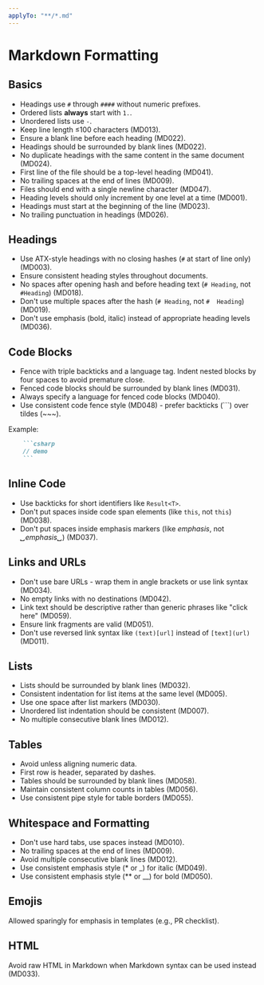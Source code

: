 ```yaml
---
applyTo: "**/*.md"
---
```

# Markdown Formatting

## Basics

- Headings use `#` through `####` without numeric prefixes.
- Ordered lists **always** start with `1.`.
- Unordered lists use `-`.
- Keep line length ≤100 characters (MD013).
- Ensure a blank line before each heading (MD022).
- Headings should be surrounded by blank lines (MD022).
- No duplicate headings with the same content in the same document (MD024).
- First line of the file should be a top-level heading (MD041).
- No trailing spaces at the end of lines (MD009).
- Files should end with a single newline character (MD047).
- Heading levels should only increment by one level at a time (MD001).
- Headings must start at the beginning of the line (MD023).
- No trailing punctuation in headings (MD026).

## Headings

- Use ATX-style headings with no closing hashes (`#` at start of line only) (MD003).
- Ensure consistent heading styles throughout documents.
- No spaces after opening hash and before heading text (`# Heading`, not `#Heading`) (MD018).
- Don't use multiple spaces after the hash (`# Heading`, not `#  Heading`) (MD019).
- Don't use emphasis (bold, italic) instead of appropriate heading levels (MD036).

## Code Blocks

- Fence with triple backticks and a language tag. Indent nested blocks by four spaces to avoid premature close.
- Fenced code blocks should be surrounded by blank lines (MD031).
- Always specify a language for fenced code blocks (MD040).
- Use consistent code fence style (MD048) - prefer backticks (```) over tildes (~~~).

Example:

```markdown
    ```csharp
    // demo
    ```
```

## Inline Code

- Use backticks for short identifiers like `Result<T>`.
- Don't put spaces inside code span elements (like `this`, not ` this `) (MD038).
- Don't put spaces inside emphasis markers (like *emphasis*, not *␣emphasis␣*) (MD037).

## Links and URLs

- Don't use bare URLs - wrap them in angle brackets or use link syntax (MD034).
- No empty links with no destinations (MD042).
- Link text should be descriptive rather than generic phrases like "click here" (MD059).
- Ensure link fragments are valid (MD051).
- Don't use reversed link syntax like `(text)[url]` instead of `[text](url)` (MD011).

## Lists

- Lists should be surrounded by blank lines (MD032).
- Consistent indentation for list items at the same level (MD005).
- Use one space after list markers (MD030).
- Unordered list indentation should be consistent (MD007).
- No multiple consecutive blank lines (MD012).

## Tables

- Avoid unless aligning numeric data.
- First row is header, separated by dashes.
- Tables should be surrounded by blank lines (MD058).
- Maintain consistent column counts in tables (MD056).
- Use consistent pipe style for table borders (MD055).

## Whitespace and Formatting

- Don't use hard tabs, use spaces instead (MD010).
- No trailing spaces at the end of lines (MD009).
- Avoid multiple consecutive blank lines (MD012).
- Use consistent emphasis style (* or _) for italic (MD049).
- Use consistent emphasis style (** or __) for bold (MD050).

## Emojis

Allowed sparingly for emphasis in templates (e.g., PR checklist).

## HTML

Avoid raw HTML in Markdown when Markdown syntax can be used instead (MD033).
